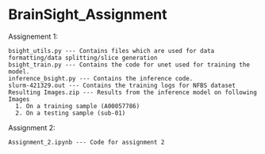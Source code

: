 # BrainSight_Assignment

Assignement 1:

    bsight_utils.py --- Contains files which are used for data formatting/data splitting/slice generation
    bsight_train.py --- Contains the code for unet used for training the model.
    inference_bsight.py --- Contains the inference code. 
    slurm-421329.out --- Contains the training logs for NFBS dataset
    Resulting Images.zip --- Results from the inference model on following Images
      1. On a training sample (A00057786)
      2. On a testing sample (sub-01)


Assignment 2:

    Assignment_2.ipynb --- Code for assignment 2
